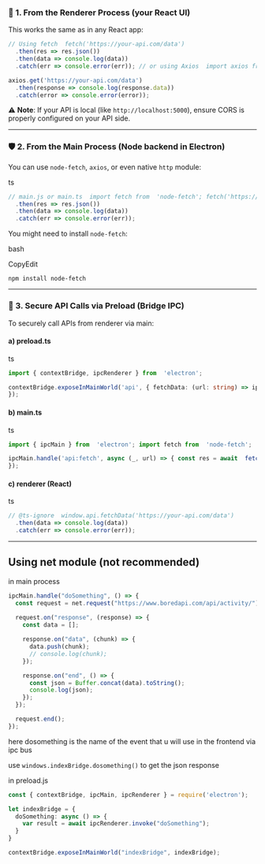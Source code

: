 ### 🧠 1. **From the Renderer Process** (your React UI)

This works the same as in any React app:


```ts
// Using fetch  fetch('https://your-api.com/data')
  .then(res => res.json())
  .then(data => console.log(data))
  .catch(err => console.error(err)); // or using Axios  import axios from  'axios';

axios.get('https://your-api.com/data')
  .then(response => console.log(response.data))
  .catch(error => console.error(error));
  ``` 

⚠️ **Note**: If your API is local (like `http://localhost:5000`), ensure CORS is properly configured on your API side.

----------

### 🛡️ 2. **From the Main Process** (Node backend in Electron)

You can use `node-fetch`, `axios`, or even native `http` module:

ts

```ts
// main.js or main.ts  import fetch from  'node-fetch'; fetch('https://your-api.com/data')
  .then(res => res.json())
  .then(data => console.log(data))
  .catch(err => console.error(err));
  ``` 

You might need to install `node-fetch`:

bash

CopyEdit

`npm install node-fetch` 

----------

### 🔄 3. **Secure API Calls via Preload (Bridge IPC)**

To securely call APIs from renderer via main:

#### a) **preload.ts**

ts

```ts
import { contextBridge, ipcRenderer } from  'electron';

contextBridge.exposeInMainWorld('api', { fetchData: (url: string) => ipcRenderer.invoke('api:fetch', url)
});
``` 

#### b) **main.ts**

ts

```ts
import { ipcMain } from  'electron'; import fetch from  'node-fetch';

ipcMain.handle('api:fetch', async (_, url) => { const res = await  fetch(url); return res.json();
});
``` 

#### c) **renderer (React)**

ts


```ts
// @ts-ignore  window.api.fetchData('https://your-api.com/data')
  .then(data => console.log(data))
  .catch(err => console.error(err));
  ```




-----
## Using net module (not recommended)
in main process

``` ts
ipcMain.handle("doSomething", () => {
  const request = net.request("https://www.boredapi.com/api/activity/");
  
  request.on("response", (response) => {
    const data = [];

    response.on("data", (chunk) => {
      data.push(chunk);
      // console.log(chunk);
    });

    response.on("end", () => {
      const json = Buffer.concat(data).toString();
      console.log(json);
    });
  });

  request.end();
});
```


here dosomething is the name of the event that u will use in the frontend via ipc bus 

use 
`windows.indexBridge.dosomething()` to get the json response


in preload.js

```ts
const { contextBridge, ipcMain, ipcRenderer } = require('electron');

let indexBridge = {
  doSomething: async () => {
    var result = await ipcRenderer.invoke("doSomething");
  }
}

contextBridge.exposeInMainWorld("indexBridge", indexBridge);

```
<!--stackedit_data:
eyJoaXN0b3J5IjpbLTIwNzQwODMwNTVdfQ==
-->